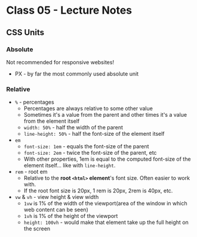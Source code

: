 # Class 05 - Lecture Notes

## CSS Units

### Absolute

Not recommended for responsive websites!

- PX - by far the most commonly used absolute unit

### Relative

- `%` - percentages
  - Percentages are always relative to some other value
  - Sometimes it's a value from the parent and other times it's a value from the element itself
  - `width: 50%` - half the width of the parent
  - `line-height: 50%` - half the font-size of the element itself
- `em`
  - `font-size: 1em` - equals the font-size of the parent
  - `font-size: 2em` - twice the font-size of the parent, etc
  - With other properties, 1em is equal to the computed font-size of the element itself... like with `line-height`.
- `rem` - root em
  - Relative to the **root `<html>` element**'s font size. Often easier to work with.
  - If the root font size is 20px, 1 rem is 20px, 2rem is 40px, etc.
- `vw` & `vh` - view height & view width
  - `1vw` is 1% of the width of the viewport(area of the window in which web content can be seen)
  - `1vh` is 1% of the height of the viewport
  - `height: 100vh` - would make that element take up the full height on the screen
  